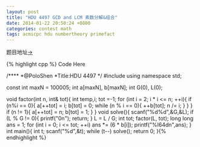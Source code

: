 ```yaml
---
layout: post
title: "HDU 4497 GCD and LCM 素数分解&组合"
date: 2014-01-22 20:50:24 +0800
categories: contest math
tags: acmicpc hdu numbertheory primefact
---
```

题目地址<a title="HDU 4497" href="http://acm.hdu.edu.cn/showproblem.php?pid=4497" target="_blank">-></a>

{% highlight cpp %}
Code Here

/****
	*@PoloShen
	*Title:HDU 4497
	*/
#include <cstdio>
using namespace std;

const int maxN = 100005;
int a[maxN], b[maxN];
int G(0), L(0);

void factor(int n, int& tot){
    int temp,i;
    tot =-1;
    for (int i = 2; i * i <= n; ++i){
        if (n%i == 0){
            a[++tot] = i;
            b[tot] = 0;
            while (n % i == 0){
                ++b[tot];
                n /= i;
            }
        }
    }
    if (n != 1){
        a[++tot] = n;
        b[tot] = 1;
    }
}
void solve(){
    scanf("%d%d",&G,&L);
    if (L % G != 0){ printf("0n"); return; }
    L = L / G;
    int tot;
    factor(L, tot);
    long long ans = 1;
    for (int i = 0; i <= tot; ++i) ans *= (6 * b[i]);
    printf("%I64dn",ans);
}
int main(){
    int t; scanf("%d",&t);
    while (t--) solve();
    return 0;
}{% endhighlight %}
